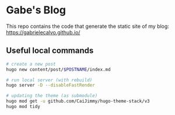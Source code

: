 # Gabe's Blog

This repo contains the code that generate the static site of my blog: https://gabrielecalvo.github.io/

## Useful local commands
```bash
# create a new post
hugo new content/post/$POSTNAME/index.md

# run local server (with rebuild)
hugo server -D --disableFastRender

# updating the theme (as submodule)
hugo mod get -u github.com/CaiJimmy/hugo-theme-stack/v3
hugo mod tidy
```